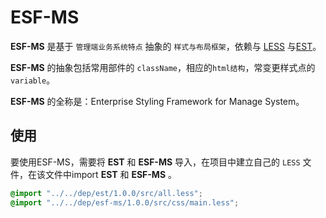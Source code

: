 ESF-MS
==============

**ESF-MS** 是基于 `管理端业务系统特点` 抽象的 `样式与布局框架`，依赖与 [LESS](http://github.com/cloudhead/less.js) 与[EST](https://github.com/ecomfe/est)。

**ESF-MS** 的抽象包括常用部件的 `className`，相应的`html结构`，常变更样式点的`variable`。

**ESF-MS** 的全称是：Enterprise Styling Framework for Manage System。

使用
------

要使用ESF-MS，需要将 **EST** 和 **ESF-MS** 导入，在项目中建立自己的 `LESS` 文件，在该文件中import **EST** 和 **ESF-MS** 。

```css
@import "../../dep/est/1.0.0/src/all.less";
@import "../../dep/esf-ms/1.0.0/src/css/main.less";
```


